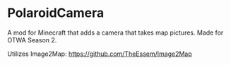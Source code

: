 # PolaroidCamera
A mod for Minecraft that adds a camera that takes map pictures. Made for OTWA Season 2. 

Utilizes Image2Map: https://github.com/TheEssem/Image2Map
